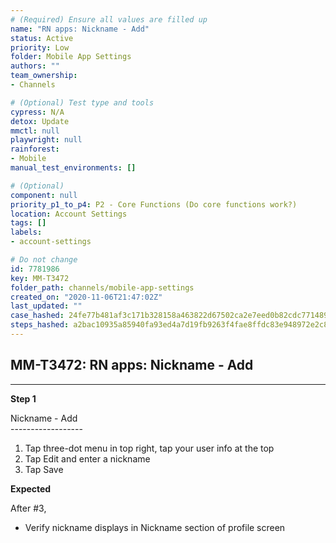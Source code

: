 ```yaml
---
# (Required) Ensure all values are filled up
name: "RN apps: Nickname - Add"
status: Active
priority: Low
folder: Mobile App Settings
authors: ""
team_ownership: 
- Channels

# (Optional) Test type and tools
cypress: N/A
detox: Update
mmctl: null
playwright: null
rainforest: 
- Mobile
manual_test_environments: []

# (Optional)
component: null
priority_p1_to_p4: P2 - Core Functions (Do core functions work?)
location: Account Settings
tags: []
labels: 
- account-settings

# Do not change
id: 7781986
key: MM-T3472
folder_path: channels/mobile-app-settings
created_on: "2020-11-06T21:47:02Z"
last_updated: ""
case_hashed: 24fe77b481af3c171b328158a463822d67502ca2e7eed0b82cdc771489cd0b76ae25469d0440532cae197ef77eda0b3e
steps_hashed: a2bac10935a85940fa93ed4a7d19fb9263f4fae8ffdc83e948972e2c887a16f5eeca191e70edbf302c5e2d0b480e1547
---
```


## MM-T3472: RN apps: Nickname - Add

---

**Step 1**

Nickname - Add\
\------------------

1. Tap three-dot menu in top right, tap your user info at the top
2. Tap Edit and enter a nickname
3. Tap Save

**Expected**

After #3,

- Verify nickname displays in Nickname section of profile screen
